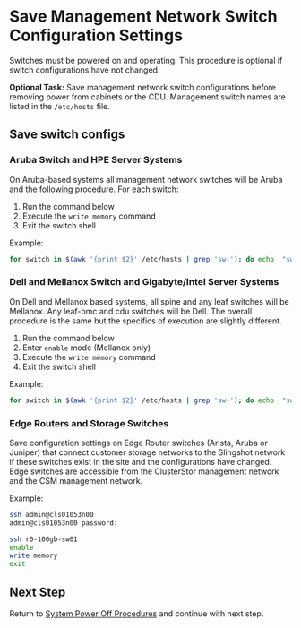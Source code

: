 # Save Management Network Switch Configuration Settings

Switches must be powered on and operating. This procedure is optional if switch configurations have not changed.

**Optional Task:** Save management network switch configurations before removing power from cabinets or the CDU. Management switch names are listed in the `/etc/hosts` file.

## Save switch configs

### Aruba Switch and HPE Server Systems

On Aruba-based systems all management network switches will be Aruba and the following procedure.
For each switch:

1. Run the command below
1. Execute the `write memory` command
1. Exit the switch shell

Example:

 ```bash
for switch in $(awk '{print $2}' /etc/hosts | grep 'sw-'); do echo  "switch ${switch}:" ; ssh admin@$switch; done
 ```

### Dell and Mellanox Switch and Gigabyte/Intel Server Systems

On Dell and Mellanox based systems, all spine and any leaf switches will be Mellanox. Any leaf-bmc and cdu switches will be Dell. The overall procedure is the same but the specifics of execution are slightly different.

1. Run the command below
2. Enter `enable` mode (Mellanox only)
3. Execute the `write memory` command
4. Exit the switch shell

Example:

 ```bash
for switch in $(awk '{print $2}' /etc/hosts | grep 'sw-'); do echo  "switch ${switch}:" ; ssh admin@$switch; done
 ```

### Edge Routers and Storage Switches

Save configuration settings on Edge Router switches (Arista, Aruba or Juniper) that connect customer storage networks to the Slingshot network if these switches exist in the site and the configurations have changed.
Edge switches are accessible from the ClusterStor management network and the CSM management network.

Example:

 ```bash
 ssh admin@cls01053n00
 admin@cls01053n00 password:

 ssh r0-100gb-sw01
 enable
 write memory
 exit
 ```

## Next Step

Return to [System Power Off Procedures](System_Power_Off_Procedures.md) and continue with next step.
